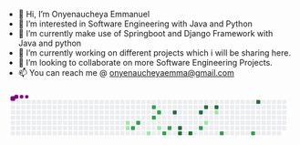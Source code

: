 - 👋 Hi, I’m Onyenaucheya Emmanuel
- 👀 I’m interested in Software Engineering with Java and Python
- 🌱 I’m currently make use of Springboot and Django Framework with Java and python
- 🌱 I’m currently working on different projects which i will be sharing here.
- 💞️ I’m looking to collaborate on more Software Engineering Projects.
- 📫 You can reach me @ onyenaucheyaemma@gmail.com

<svg viewBox="-16 -32 880 192" width="880" height="192" xmlns="http://www.w3.org/2000/svg"><desc>Generated with https://github.com/Platane/snk</desc><style>@keyframes c0{14.58%{fill:var(--c1)}14.6%,to{fill:var(--ce)}}@keyframes c1{15.13%{fill:var(--c1)}15.15%,to{fill:var(--ce)}}@keyframes c2{45.94%{fill:var(--c3)}45.96%,to{fill:var(--ce)}}@keyframes c3{44.85%{fill:var(--c3)}44.87%,to{fill:var(--ce)}}@keyframes c4{17.83%{fill:var(--c1)}17.85%,to{fill:var(--ce)}}@keyframes c5{41.61%{fill:var(--c3)}41.63%,to{fill:var(--ce)}}@keyframes c6{42.69%{fill:var(--c3)}42.71%,to{fill:var(--ce)}}@keyframes c7{40.53%{fill:var(--c3)}40.55%,to{fill:var(--ce)}}@keyframes c8{19.45%{fill:var(--c1)}19.47%,to{fill:var(--ce)}}@keyframes c9{37.83%{fill:var(--c3)}37.85%,to{fill:var(--ce)}}@keyframes ca{36.75%{fill:var(--c3)}36.77%,to{fill:var(--ce)}}@keyframes cb{73.5%{fill:var(--c4)}73.52%,to{fill:var(--ce)}}@keyframes cc{75.67%{fill:var(--c4)}75.69%,to{fill:var(--ce)}}@keyframes cd{76.21%{fill:var(--c4)}76.23%,to{fill:var(--ce)}}@keyframes ce{77.29%{fill:var(--c4)}77.31%,to{fill:var(--ce)}}@keyframes cf{70.8%{fill:var(--c4)}70.82%,to{fill:var(--ce)}}@keyframes cg{32.42%{fill:var(--c3)}32.44%,to{fill:var(--ce)}}@keyframes ch{69.72%{fill:var(--c4)}69.74%,to{fill:var(--ce)}}@keyframes ci{24.85%{fill:var(--c1)}24.87%,to{fill:var(--ce)}}@keyframes cj{68.64%{fill:var(--c4)}68.66%,to{fill:var(--ce)}}@keyframes ck{27.02%{fill:var(--c1)}27.04%,to{fill:var(--ce)}}@keyframes cl{29.72%{fill:var(--c3)}29.74%,to{fill:var(--ce)}}@keyframes cm{59.99%{fill:var(--c3)}60.01%,to{fill:var(--ce)}}@keyframes cn{63.77%{fill:var(--c4)}63.79%,to{fill:var(--ce)}}@keyframes u0{14.58%{transform:scale(0,1)}14.6%,15.13%{transform:scale(.17,1)}15.15%,17.83%{transform:scale(.33,1)}17.85%,19.45%{transform:scale(.5,1)}19.47%,24.85%{transform:scale(.67,1)}24.87%,27.02%{transform:scale(.83,1)}27.04%,to{transform:scale(1,1)}}@keyframes u1{29.72%{transform:scale(0,1)}29.74%,32.42%{transform:scale(.1,1)}32.44%,36.75%{transform:scale(.2,1)}36.77%,37.83%{transform:scale(.3,1)}37.85%,40.53%{transform:scale(.4,1)}40.55%,41.61%{transform:scale(.5,1)}41.63%,42.69%{transform:scale(.6,1)}42.71%,44.85%{transform:scale(.7,1)}44.87%,45.94%{transform:scale(.8,1)}45.96%,59.99%{transform:scale(.9,1)}60.01%,to{transform:scale(1,1)}}@keyframes u2{63.77%{transform:scale(0,1)}63.79%,68.64%{transform:scale(.13,1)}68.66%,69.72%{transform:scale(.25,1)}69.74%,70.8%{transform:scale(.38,1)}70.82%,73.5%{transform:scale(.5,1)}73.52%,75.67%{transform:scale(.63,1)}75.69%,76.21%{transform:scale(.75,1)}76.23%,77.29%{transform:scale(.88,1)}77.31%,to{transform:scale(1,1)}}@keyframes s0{0%,99.46%{transform:translate(0,-16px)}.54%{transform:translate(0,0)}12.43%{transform:translate(352px,0)}15.68%{transform:translate(352px,96px)}18.92%,38.38%{transform:translate(448px,96px)}19.46%{transform:translate(448px,80px)}20%,37.3%{transform:translate(464px,80px)}20.54%{transform:translate(464px,64px)}25.95%{transform:translate(624px,64px)}27.03%{transform:translate(624px,32px)}27.57%{transform:translate(640px,32px)}29.73%{transform:translate(640px,96px)}30.27%{transform:translate(624px,96px)}30.81%{transform:translate(624px,80px)}32.43%{transform:translate(576px,80px)}32.97%{transform:translate(576px,64px)}36.22%{transform:translate(480px,64px)}36.76%{transform:translate(480px,80px)}37.84%{transform:translate(464px,96px)}41.08%{transform:translate(448px,16px)}41.62%{transform:translate(432px,16px)}42.7%{transform:translate(432px,48px)}44.32%{transform:translate(384px,48px)}44.86%{transform:translate(384px,64px)}45.41%{transform:translate(368px,64px)}45.95%{transform:translate(368px,80px)}50.27%{transform:translate(496px,80px)}50.81%{transform:translate(496px,64px)}58.92%{transform:translate(736px,64px)}60%{transform:translate(736px,96px)}60.54%{transform:translate(752px,96px)}63.78%{transform:translate(752px,0)}68.11%{transform:translate(624px,0)}68.65%{transform:translate(624px,16px)}70.27%{transform:translate(576px,16px)}70.81%{transform:translate(576px,32px)}73.51%{transform:translate(496px,32px)}74.05%{transform:translate(496px,48px)}74.59%{transform:translate(512px,48px)}76.22%{transform:translate(512px,96px)}77.3%{transform:translate(544px,96px)}77.84%{transform:translate(544px,80px)}85.95%{transform:translate(304px,80px)}86.49%{transform:translate(304px,64px)}88.65%{transform:translate(240px,64px)}89.19%{transform:translate(240px,48px)}90.81%{transform:translate(192px,48px)}91.35%{transform:translate(192px,32px)}92.43%{transform:translate(160px,32px)}92.97%{transform:translate(160px,16px)}94.05%{transform:translate(128px,16px)}94.59%{transform:translate(128px,0)}97.3%{transform:translate(48px,0)}97.84%{transform:translate(48px,-16px)}}@keyframes s1{0%,99.46%{transform:translate(16px,-16px)}.54%{transform:translate(0,-16px)}1.08%{transform:translate(0,0)}12.97%{transform:translate(352px,0)}16.22%{transform:translate(352px,96px)}19.46%,38.92%{transform:translate(448px,96px)}20%{transform:translate(448px,80px)}20.54%,37.84%{transform:translate(464px,80px)}21.08%{transform:translate(464px,64px)}26.49%{transform:translate(624px,64px)}27.57%{transform:translate(624px,32px)}28.11%{transform:translate(640px,32px)}30.27%{transform:translate(640px,96px)}30.81%{transform:translate(624px,96px)}31.35%{transform:translate(624px,80px)}32.97%{transform:translate(576px,80px)}33.51%{transform:translate(576px,64px)}36.76%{transform:translate(480px,64px)}37.3%{transform:translate(480px,80px)}38.38%{transform:translate(464px,96px)}41.62%{transform:translate(448px,16px)}42.16%{transform:translate(432px,16px)}43.24%{transform:translate(432px,48px)}44.86%{transform:translate(384px,48px)}45.41%{transform:translate(384px,64px)}45.95%{transform:translate(368px,64px)}46.49%{transform:translate(368px,80px)}50.81%{transform:translate(496px,80px)}51.35%{transform:translate(496px,64px)}59.46%{transform:translate(736px,64px)}60.54%{transform:translate(736px,96px)}61.08%{transform:translate(752px,96px)}64.32%{transform:translate(752px,0)}68.65%{transform:translate(624px,0)}69.19%{transform:translate(624px,16px)}70.81%{transform:translate(576px,16px)}71.35%{transform:translate(576px,32px)}74.05%{transform:translate(496px,32px)}74.59%{transform:translate(496px,48px)}75.14%{transform:translate(512px,48px)}76.76%{transform:translate(512px,96px)}77.84%{transform:translate(544px,96px)}78.38%{transform:translate(544px,80px)}86.49%{transform:translate(304px,80px)}87.03%{transform:translate(304px,64px)}89.19%{transform:translate(240px,64px)}89.73%{transform:translate(240px,48px)}91.35%{transform:translate(192px,48px)}91.89%{transform:translate(192px,32px)}92.97%{transform:translate(160px,32px)}93.51%{transform:translate(160px,16px)}94.59%{transform:translate(128px,16px)}95.14%{transform:translate(128px,0)}97.84%{transform:translate(48px,0)}98.38%{transform:translate(48px,-16px)}}@keyframes s2{0%,99.46%{transform:translate(32px,-16px)}1.08%{transform:translate(0,-16px)}1.62%{transform:translate(0,0)}13.51%{transform:translate(352px,0)}16.76%{transform:translate(352px,96px)}20%,39.46%{transform:translate(448px,96px)}20.54%{transform:translate(448px,80px)}21.08%,38.38%{transform:translate(464px,80px)}21.62%{transform:translate(464px,64px)}27.03%{transform:translate(624px,64px)}28.11%{transform:translate(624px,32px)}28.65%{transform:translate(640px,32px)}30.81%{transform:translate(640px,96px)}31.35%{transform:translate(624px,96px)}31.89%{transform:translate(624px,80px)}33.51%{transform:translate(576px,80px)}34.05%{transform:translate(576px,64px)}37.3%{transform:translate(480px,64px)}37.84%{transform:translate(480px,80px)}38.92%{transform:translate(464px,96px)}42.16%{transform:translate(448px,16px)}42.7%{transform:translate(432px,16px)}43.78%{transform:translate(432px,48px)}45.41%{transform:translate(384px,48px)}45.95%{transform:translate(384px,64px)}46.49%{transform:translate(368px,64px)}47.03%{transform:translate(368px,80px)}51.35%{transform:translate(496px,80px)}51.89%{transform:translate(496px,64px)}60%{transform:translate(736px,64px)}61.08%{transform:translate(736px,96px)}61.62%{transform:translate(752px,96px)}64.86%{transform:translate(752px,0)}69.19%{transform:translate(624px,0)}69.73%{transform:translate(624px,16px)}71.35%{transform:translate(576px,16px)}71.89%{transform:translate(576px,32px)}74.59%{transform:translate(496px,32px)}75.14%{transform:translate(496px,48px)}75.68%{transform:translate(512px,48px)}77.3%{transform:translate(512px,96px)}78.38%{transform:translate(544px,96px)}78.92%{transform:translate(544px,80px)}87.03%{transform:translate(304px,80px)}87.57%{transform:translate(304px,64px)}89.73%{transform:translate(240px,64px)}90.27%{transform:translate(240px,48px)}91.89%{transform:translate(192px,48px)}92.43%{transform:translate(192px,32px)}93.51%{transform:translate(160px,32px)}94.05%{transform:translate(160px,16px)}95.14%{transform:translate(128px,16px)}95.68%{transform:translate(128px,0)}98.38%{transform:translate(48px,0)}98.92%{transform:translate(48px,-16px)}}@keyframes s3{0%,99.46%{transform:translate(48px,-16px)}1.62%{transform:translate(0,-16px)}2.16%{transform:translate(0,0)}14.05%{transform:translate(352px,0)}17.3%{transform:translate(352px,96px)}20.54%,40%{transform:translate(448px,96px)}21.08%{transform:translate(448px,80px)}21.62%,38.92%{transform:translate(464px,80px)}22.16%{transform:translate(464px,64px)}27.57%{transform:translate(624px,64px)}28.65%{transform:translate(624px,32px)}29.19%{transform:translate(640px,32px)}31.35%{transform:translate(640px,96px)}31.89%{transform:translate(624px,96px)}32.43%{transform:translate(624px,80px)}34.05%{transform:translate(576px,80px)}34.59%{transform:translate(576px,64px)}37.84%{transform:translate(480px,64px)}38.38%{transform:translate(480px,80px)}39.46%{transform:translate(464px,96px)}42.7%{transform:translate(448px,16px)}43.24%{transform:translate(432px,16px)}44.32%{transform:translate(432px,48px)}45.95%{transform:translate(384px,48px)}46.49%{transform:translate(384px,64px)}47.03%{transform:translate(368px,64px)}47.57%{transform:translate(368px,80px)}51.89%{transform:translate(496px,80px)}52.43%{transform:translate(496px,64px)}60.54%{transform:translate(736px,64px)}61.62%{transform:translate(736px,96px)}62.16%{transform:translate(752px,96px)}65.41%{transform:translate(752px,0)}69.73%{transform:translate(624px,0)}70.27%{transform:translate(624px,16px)}71.89%{transform:translate(576px,16px)}72.43%{transform:translate(576px,32px)}75.14%{transform:translate(496px,32px)}75.68%{transform:translate(496px,48px)}76.22%{transform:translate(512px,48px)}77.84%{transform:translate(512px,96px)}78.92%{transform:translate(544px,96px)}79.46%{transform:translate(544px,80px)}87.57%{transform:translate(304px,80px)}88.11%{transform:translate(304px,64px)}90.27%{transform:translate(240px,64px)}90.81%{transform:translate(240px,48px)}92.43%{transform:translate(192px,48px)}92.97%{transform:translate(192px,32px)}94.05%{transform:translate(160px,32px)}94.59%{transform:translate(160px,16px)}95.68%{transform:translate(128px,16px)}96.22%{transform:translate(128px,0)}98.92%{transform:translate(48px,0)}}:root{--cb:#1b1f230a;--cs:purple;--ce:#ebedf0;--c0:#ebedf0;--c1:#9be9a8;--c2:#40c463;--c3:#30a14e;--c4:#216e39}@media (prefers-color-scheme:dark){:root{--cb:#1b1f230a;--cs:purple;--ce:#161b22;--c1:#01311f;--c2:#034525;--c3:#0f6d31;--c4:#00c647}}.c{shape-rendering:geometricPrecision;fill:var(--ce);stroke-width:1px;stroke:var(--cb);animation:none 18500ms linear infinite}.c.c0,.c.c1{fill:var(--c1);animation-name:c0}.c.c1{animation-name:c1}.c.c2,.c.c3{fill:var(--c3);animation-name:c2}.c.c3{animation-name:c3}.c.c4{fill:var(--c1);animation-name:c4}.c.c5,.c.c6,.c.c7{fill:var(--c3);animation-name:c5}.c.c6,.c.c7{animation-name:c6}.c.c7{animation-name:c7}.c.c8{fill:var(--c1);animation-name:c8}.c.c9,.c.ca{fill:var(--c3);animation-name:c9}.c.ca{animation-name:ca}.c.cb,.c.cc{fill:var(--c4);animation-name:cb}.c.cc{animation-name:cc}.c.cd,.c.ce,.c.cf{fill:var(--c4);animation-name:cd}.c.ce,.c.cf{animation-name:ce}.c.cf{animation-name:cf}.c.cg{fill:var(--c3);animation-name:cg}.c.ch{fill:var(--c4);animation-name:ch}.c.ci{fill:var(--c1);animation-name:ci}.c.cj{fill:var(--c4);animation-name:cj}.c.ck{fill:var(--c1);animation-name:ck}.c.cl,.c.cm{fill:var(--c3);animation-name:cl}.c.cm{animation-name:cm}.c.cn{fill:var(--c4);animation-name:cn}.s,.u{animation:none linear 18500ms infinite}.u,.u.u0{transform-origin:0 0}.u{transform:scale(0,1)}.u.u0{fill:var(--c1);animation-name:u0}.u.u1{fill:var(--c3);animation-name:u1;transform-origin:212px 0}.u.u2{fill:var(--c4);animation-name:u2;transform-origin:565.3px 0}.s{shape-rendering:geometricPrecision;fill:var(--cs)}.s.s0{transform:translate(0,-16px);animation-name:s0}.s.s1{transform:translate(16px,-16px);animation-name:s1}.s.s2{transform:translate(32px,-16px);animation-name:s2}.s.s3{transform:translate(48px,-16px);animation-name:s3}</style><rect class="c" x="2" y="2" rx="2" ry="2" width="12" height="12"/><rect class="c" x="2" y="18" rx="2" ry="2" width="12" height="12"/><rect class="c" x="2" y="34" rx="2" ry="2" width="12" height="12"/><rect class="c" x="2" y="50" rx="2" ry="2" width="12" height="12"/><rect class="c" x="2" y="66" rx="2" ry="2" width="12" height="12"/><rect class="c" x="2" y="82" rx="2" ry="2" width="12" height="12"/><rect class="c" x="2" y="98" rx="2" ry="2" width="12" height="12"/><rect class="c" x="18" y="2" rx="2" ry="2" width="12" height="12"/><rect class="c" x="18" y="18" rx="2" ry="2" width="12" height="12"/><rect class="c" x="18" y="34" rx="2" ry="2" width="12" height="12"/><rect class="c" x="18" y="50" rx="2" ry="2" width="12" height="12"/><rect class="c" x="18" y="66" rx="2" ry="2" width="12" height="12"/><rect class="c" x="18" y="82" rx="2" ry="2" width="12" height="12"/><rect class="c" x="18" y="98" rx="2" ry="2" width="12" height="12"/><rect class="c" x="34" y="2" rx="2" ry="2" width="12" height="12"/><rect class="c" x="34" y="18" rx="2" ry="2" width="12" height="12"/><rect class="c" x="34" y="34" rx="2" ry="2" width="12" height="12"/><rect class="c" x="34" y="50" rx="2" ry="2" width="12" height="12"/><rect class="c" x="34" y="66" rx="2" ry="2" width="12" height="12"/><rect class="c" x="34" y="82" rx="2" ry="2" width="12" height="12"/><rect class="c" x="34" y="98" rx="2" ry="2" width="12" height="12"/><rect class="c" x="50" y="2" rx="2" ry="2" width="12" height="12"/><rect class="c" x="50" y="18" rx="2" ry="2" width="12" height="12"/><rect class="c" x="50" y="34" rx="2" ry="2" width="12" height="12"/><rect class="c" x="50" y="50" rx="2" ry="2" width="12" height="12"/><rect class="c" x="50" y="66" rx="2" ry="2" width="12" height="12"/><rect class="c" x="50" y="82" rx="2" ry="2" width="12" height="12"/><rect class="c" x="50" y="98" rx="2" ry="2" width="12" height="12"/><rect class="c" x="66" y="2" rx="2" ry="2" width="12" height="12"/><rect class="c" x="66" y="18" rx="2" ry="2" width="12" height="12"/><rect class="c" x="66" y="34" rx="2" ry="2" width="12" height="12"/><rect class="c" x="66" y="50" rx="2" ry="2" width="12" height="12"/><rect class="c" x="66" y="66" rx="2" ry="2" width="12" height="12"/><rect class="c" x="66" y="82" rx="2" ry="2" width="12" height="12"/><rect class="c" x="66" y="98" rx="2" ry="2" width="12" height="12"/><rect class="c" x="82" y="2" rx="2" ry="2" width="12" height="12"/><rect class="c" x="82" y="18" rx="2" ry="2" width="12" height="12"/><rect class="c" x="82" y="34" rx="2" ry="2" width="12" height="12"/><rect class="c" x="82" y="50" rx="2" ry="2" width="12" height="12"/><rect class="c" x="82" y="66" rx="2" ry="2" width="12" height="12"/><rect class="c" x="82" y="82" rx="2" ry="2" width="12" height="12"/><rect class="c" x="82" y="98" rx="2" ry="2" width="12" height="12"/><rect class="c" x="98" y="2" rx="2" ry="2" width="12" height="12"/><rect class="c" x="98" y="18" rx="2" ry="2" width="12" height="12"/><rect class="c" x="98" y="34" rx="2" ry="2" width="12" height="12"/><rect class="c" x="98" y="50" rx="2" ry="2" width="12" height="12"/><rect class="c" x="98" y="66" rx="2" ry="2" width="12" height="12"/><rect class="c" x="98" y="82" rx="2" ry="2" width="12" height="12"/><rect class="c" x="98" y="98" rx="2" ry="2" width="12" height="12"/><rect class="c" x="114" y="2" rx="2" ry="2" width="12" height="12"/><rect class="c" x="114" y="18" rx="2" ry="2" width="12" height="12"/><rect class="c" x="114" y="34" rx="2" ry="2" width="12" height="12"/><rect class="c" x="114" y="50" rx="2" ry="2" width="12" height="12"/><rect class="c" x="114" y="66" rx="2" ry="2" width="12" height="12"/><rect class="c" x="114" y="82" rx="2" ry="2" width="12" height="12"/><rect class="c" x="114" y="98" rx="2" ry="2" width="12" height="12"/><rect class="c" x="130" y="2" rx="2" ry="2" width="12" height="12"/><rect class="c" x="130" y="18" rx="2" ry="2" width="12" height="12"/><rect class="c" x="130" y="34" rx="2" ry="2" width="12" height="12"/><rect class="c" x="130" y="50" rx="2" ry="2" width="12" height="12"/><rect class="c" x="130" y="66" rx="2" ry="2" width="12" height="12"/><rect class="c" x="130" y="82" rx="2" ry="2" width="12" height="12"/><rect class="c" x="130" y="98" rx="2" ry="2" width="12" height="12"/><rect class="c" x="146" y="2" rx="2" ry="2" width="12" height="12"/><rect class="c" x="146" y="18" rx="2" ry="2" width="12" height="12"/><rect class="c" x="146" y="34" rx="2" ry="2" width="12" height="12"/><rect class="c" x="146" y="50" rx="2" ry="2" width="12" height="12"/><rect class="c" x="146" y="66" rx="2" ry="2" width="12" height="12"/><rect class="c" x="146" y="82" rx="2" ry="2" width="12" height="12"/><rect class="c" x="146" y="98" rx="2" ry="2" width="12" height="12"/><rect class="c" x="162" y="2" rx="2" ry="2" width="12" height="12"/><rect class="c" x="162" y="18" rx="2" ry="2" width="12" height="12"/><rect class="c" x="162" y="34" rx="2" ry="2" width="12" height="12"/><rect class="c" x="162" y="50" rx="2" ry="2" width="12" height="12"/><rect class="c" x="162" y="66" rx="2" ry="2" width="12" height="12"/><rect class="c" x="162" y="82" rx="2" ry="2" width="12" height="12"/><rect class="c" x="162" y="98" rx="2" ry="2" width="12" height="12"/><rect class="c" x="178" y="2" rx="2" ry="2" width="12" height="12"/><rect class="c" x="178" y="18" rx="2" ry="2" width="12" height="12"/><rect class="c" x="178" y="34" rx="2" ry="2" width="12" height="12"/><rect class="c" x="178" y="50" rx="2" ry="2" width="12" height="12"/><rect class="c" x="178" y="66" rx="2" ry="2" width="12" height="12"/><rect class="c" x="178" y="82" rx="2" ry="2" width="12" height="12"/><rect class="c" x="178" y="98" rx="2" ry="2" width="12" height="12"/><rect class="c" x="194" y="2" rx="2" ry="2" width="12" height="12"/><rect class="c" x="194" y="18" rx="2" ry="2" width="12" height="12"/><rect class="c" x="194" y="34" rx="2" ry="2" width="12" height="12"/><rect class="c" x="194" y="50" rx="2" ry="2" width="12" height="12"/><rect class="c" x="194" y="66" rx="2" ry="2" width="12" height="12"/><rect class="c" x="194" y="82" rx="2" ry="2" width="12" height="12"/><rect class="c" x="194" y="98" rx="2" ry="2" width="12" height="12"/><rect class="c" x="210" y="2" rx="2" ry="2" width="12" height="12"/><rect class="c" x="210" y="18" rx="2" ry="2" width="12" height="12"/><rect class="c" x="210" y="34" rx="2" ry="2" width="12" height="12"/><rect class="c" x="210" y="50" rx="2" ry="2" width="12" height="12"/><rect class="c" x="210" y="66" rx="2" ry="2" width="12" height="12"/><rect class="c" x="210" y="82" rx="2" ry="2" width="12" height="12"/><rect class="c" x="210" y="98" rx="2" ry="2" width="12" height="12"/><rect class="c" x="226" y="2" rx="2" ry="2" width="12" height="12"/><rect class="c" x="226" y="18" rx="2" ry="2" width="12" height="12"/><rect class="c" x="226" y="34" rx="2" ry="2" width="12" height="12"/><rect class="c" x="226" y="50" rx="2" ry="2" width="12" height="12"/><rect class="c" x="226" y="66" rx="2" ry="2" width="12" height="12"/><rect class="c" x="226" y="82" rx="2" ry="2" width="12" height="12"/><rect class="c" x="226" y="98" rx="2" ry="2" width="12" height="12"/><rect class="c" x="242" y="2" rx="2" ry="2" width="12" height="12"/><rect class="c" x="242" y="18" rx="2" ry="2" width="12" height="12"/><rect class="c" x="242" y="34" rx="2" ry="2" width="12" height="12"/><rect class="c" x="242" y="50" rx="2" ry="2" width="12" height="12"/><rect class="c" x="242" y="66" rx="2" ry="2" width="12" height="12"/><rect class="c" x="242" y="82" rx="2" ry="2" width="12" height="12"/><rect class="c" x="242" y="98" rx="2" ry="2" width="12" height="12"/><rect class="c" x="258" y="2" rx="2" ry="2" width="12" height="12"/><rect class="c" x="258" y="18" rx="2" ry="2" width="12" height="12"/><rect class="c" x="258" y="34" rx="2" ry="2" width="12" height="12"/><rect class="c" x="258" y="50" rx="2" ry="2" width="12" height="12"/><rect class="c" x="258" y="66" rx="2" ry="2" width="12" height="12"/><rect class="c" x="258" y="82" rx="2" ry="2" width="12" height="12"/><rect class="c" x="258" y="98" rx="2" ry="2" width="12" height="12"/><rect class="c" x="274" y="2" rx="2" ry="2" width="12" height="12"/><rect class="c" x="274" y="18" rx="2" ry="2" width="12" height="12"/><rect class="c" x="274" y="34" rx="2" ry="2" width="12" height="12"/><rect class="c" x="274" y="50" rx="2" ry="2" width="12" height="12"/><rect class="c" x="274" y="66" rx="2" ry="2" width="12" height="12"/><rect class="c" x="274" y="82" rx="2" ry="2" width="12" height="12"/><rect class="c" x="274" y="98" rx="2" ry="2" width="12" height="12"/><rect class="c" x="290" y="2" rx="2" ry="2" width="12" height="12"/><rect class="c" x="290" y="18" rx="2" ry="2" width="12" height="12"/><rect class="c" x="290" y="34" rx="2" ry="2" width="12" height="12"/><rect class="c" x="290" y="50" rx="2" ry="2" width="12" height="12"/><rect class="c" x="290" y="66" rx="2" ry="2" width="12" height="12"/><rect class="c" x="290" y="82" rx="2" ry="2" width="12" height="12"/><rect class="c" x="290" y="98" rx="2" ry="2" width="12" height="12"/><rect class="c" x="306" y="2" rx="2" ry="2" width="12" height="12"/><rect class="c" x="306" y="18" rx="2" ry="2" width="12" height="12"/><rect class="c" x="306" y="34" rx="2" ry="2" width="12" height="12"/><rect class="c" x="306" y="50" rx="2" ry="2" width="12" height="12"/><rect class="c" x="306" y="66" rx="2" ry="2" width="12" height="12"/><rect class="c" x="306" y="82" rx="2" ry="2" width="12" height="12"/><rect class="c" x="306" y="98" rx="2" ry="2" width="12" height="12"/><rect class="c" x="322" y="2" rx="2" ry="2" width="12" height="12"/><rect class="c" x="322" y="18" rx="2" ry="2" width="12" height="12"/><rect class="c" x="322" y="34" rx="2" ry="2" width="12" height="12"/><rect class="c" x="322" y="50" rx="2" ry="2" width="12" height="12"/><rect class="c" x="322" y="66" rx="2" ry="2" width="12" height="12"/><rect class="c" x="322" y="82" rx="2" ry="2" width="12" height="12"/><rect class="c" x="322" y="98" rx="2" ry="2" width="12" height="12"/><rect class="c" x="338" y="2" rx="2" ry="2" width="12" height="12"/><rect class="c" x="338" y="18" rx="2" ry="2" width="12" height="12"/><rect class="c" x="338" y="34" rx="2" ry="2" width="12" height="12"/><rect class="c" x="338" y="50" rx="2" ry="2" width="12" height="12"/><rect class="c" x="338" y="66" rx="2" ry="2" width="12" height="12"/><rect class="c" x="338" y="82" rx="2" ry="2" width="12" height="12"/><rect class="c" x="338" y="98" rx="2" ry="2" width="12" height="12"/><rect class="c" x="354" y="2" rx="2" ry="2" width="12" height="12"/><rect class="c" x="354" y="18" rx="2" ry="2" width="12" height="12"/><rect class="c" x="354" y="34" rx="2" ry="2" width="12" height="12"/><rect class="c" x="354" y="50" rx="2" ry="2" width="12" height="12"/><rect class="c c0" x="354" y="66" rx="2" ry="2" width="12" height="12"/><rect class="c c1" x="354" y="82" rx="2" ry="2" width="12" height="12"/><rect class="c" x="354" y="98" rx="2" ry="2" width="12" height="12"/><rect class="c" x="370" y="2" rx="2" ry="2" width="12" height="12"/><rect class="c" x="370" y="18" rx="2" ry="2" width="12" height="12"/><rect class="c" x="370" y="34" rx="2" ry="2" width="12" height="12"/><rect class="c" x="370" y="50" rx="2" ry="2" width="12" height="12"/><rect class="c" x="370" y="66" rx="2" ry="2" width="12" height="12"/><rect class="c c2" x="370" y="82" rx="2" ry="2" width="12" height="12"/><rect class="c" x="370" y="98" rx="2" ry="2" width="12" height="12"/><rect class="c" x="386" y="2" rx="2" ry="2" width="12" height="12"/><rect class="c" x="386" y="18" rx="2" ry="2" width="12" height="12"/><rect class="c" x="386" y="34" rx="2" ry="2" width="12" height="12"/><rect class="c" x="386" y="50" rx="2" ry="2" width="12" height="12"/><rect class="c c3" x="386" y="66" rx="2" ry="2" width="12" height="12"/><rect class="c" x="386" y="82" rx="2" ry="2" width="12" height="12"/><rect class="c" x="386" y="98" rx="2" ry="2" width="12" height="12"/><rect class="c" x="402" y="2" rx="2" ry="2" width="12" height="12"/><rect class="c" x="402" y="18" rx="2" ry="2" width="12" height="12"/><rect class="c" x="402" y="34" rx="2" ry="2" width="12" height="12"/><rect class="c" x="402" y="50" rx="2" ry="2" width="12" height="12"/><rect class="c" x="402" y="66" rx="2" ry="2" width="12" height="12"/><rect class="c" x="402" y="82" rx="2" ry="2" width="12" height="12"/><rect class="c" x="402" y="98" rx="2" ry="2" width="12" height="12"/><rect class="c" x="418" y="2" rx="2" ry="2" width="12" height="12"/><rect class="c" x="418" y="18" rx="2" ry="2" width="12" height="12"/><rect class="c" x="418" y="34" rx="2" ry="2" width="12" height="12"/><rect class="c" x="418" y="50" rx="2" ry="2" width="12" height="12"/><rect class="c" x="418" y="66" rx="2" ry="2" width="12" height="12"/><rect class="c" x="418" y="82" rx="2" ry="2" width="12" height="12"/><rect class="c c4" x="418" y="98" rx="2" ry="2" width="12" height="12"/><rect class="c" x="434" y="2" rx="2" ry="2" width="12" height="12"/><rect class="c c5" x="434" y="18" rx="2" ry="2" width="12" height="12"/><rect class="c" x="434" y="34" rx="2" ry="2" width="12" height="12"/><rect class="c c6" x="434" y="50" rx="2" ry="2" width="12" height="12"/><rect class="c" x="434" y="66" rx="2" ry="2" width="12" height="12"/><rect class="c" x="434" y="82" rx="2" ry="2" width="12" height="12"/><rect class="c" x="434" y="98" rx="2" ry="2" width="12" height="12"/><rect class="c" x="450" y="2" rx="2" ry="2" width="12" height="12"/><rect class="c" x="450" y="18" rx="2" ry="2" width="12" height="12"/><rect class="c c7" x="450" y="34" rx="2" ry="2" width="12" height="12"/><rect class="c" x="450" y="50" rx="2" ry="2" width="12" height="12"/><rect class="c" x="450" y="66" rx="2" ry="2" width="12" height="12"/><rect class="c c8" x="450" y="82" rx="2" ry="2" width="12" height="12"/><rect class="c" x="450" y="98" rx="2" ry="2" width="12" height="12"/><rect class="c" x="466" y="2" rx="2" ry="2" width="12" height="12"/><rect class="c" x="466" y="18" rx="2" ry="2" width="12" height="12"/><rect class="c" x="466" y="34" rx="2" ry="2" width="12" height="12"/><rect class="c" x="466" y="50" rx="2" ry="2" width="12" height="12"/><rect class="c" x="466" y="66" rx="2" ry="2" width="12" height="12"/><rect class="c" x="466" y="82" rx="2" ry="2" width="12" height="12"/><rect class="c c9" x="466" y="98" rx="2" ry="2" width="12" height="12"/><rect class="c" x="482" y="2" rx="2" ry="2" width="12" height="12"/><rect class="c" x="482" y="18" rx="2" ry="2" width="12" height="12"/><rect class="c" x="482" y="34" rx="2" ry="2" width="12" height="12"/><rect class="c" x="482" y="50" rx="2" ry="2" width="12" height="12"/><rect class="c" x="482" y="66" rx="2" ry="2" width="12" height="12"/><rect class="c ca" x="482" y="82" rx="2" ry="2" width="12" height="12"/><rect class="c" x="482" y="98" rx="2" ry="2" width="12" height="12"/><rect class="c" x="498" y="2" rx="2" ry="2" width="12" height="12"/><rect class="c" x="498" y="18" rx="2" ry="2" width="12" height="12"/><rect class="c cb" x="498" y="34" rx="2" ry="2" width="12" height="12"/><rect class="c" x="498" y="50" rx="2" ry="2" width="12" height="12"/><rect class="c" x="498" y="66" rx="2" ry="2" width="12" height="12"/><rect class="c" x="498" y="82" rx="2" ry="2" width="12" height="12"/><rect class="c" x="498" y="98" rx="2" ry="2" width="12" height="12"/><rect class="c" x="514" y="2" rx="2" ry="2" width="12" height="12"/><rect class="c" x="514" y="18" rx="2" ry="2" width="12" height="12"/><rect class="c" x="514" y="34" rx="2" ry="2" width="12" height="12"/><rect class="c" x="514" y="50" rx="2" ry="2" width="12" height="12"/><rect class="c" x="514" y="66" rx="2" ry="2" width="12" height="12"/><rect class="c cc" x="514" y="82" rx="2" ry="2" width="12" height="12"/><rect class="c cd" x="514" y="98" rx="2" ry="2" width="12" height="12"/><rect class="c" x="530" y="2" rx="2" ry="2" width="12" height="12"/><rect class="c" x="530" y="18" rx="2" ry="2" width="12" height="12"/><rect class="c" x="530" y="34" rx="2" ry="2" width="12" height="12"/><rect class="c" x="530" y="50" rx="2" ry="2" width="12" height="12"/><rect class="c" x="530" y="66" rx="2" ry="2" width="12" height="12"/><rect class="c" x="530" y="82" rx="2" ry="2" width="12" height="12"/><rect class="c" x="530" y="98" rx="2" ry="2" width="12" height="12"/><rect class="c" x="546" y="2" rx="2" ry="2" width="12" height="12"/><rect class="c" x="546" y="18" rx="2" ry="2" width="12" height="12"/><rect class="c" x="546" y="34" rx="2" ry="2" width="12" height="12"/><rect class="c" x="546" y="50" rx="2" ry="2" width="12" height="12"/><rect class="c" x="546" y="66" rx="2" ry="2" width="12" height="12"/><rect class="c" x="546" y="82" rx="2" ry="2" width="12" height="12"/><rect class="c ce" x="546" y="98" rx="2" ry="2" width="12" height="12"/><rect class="c" x="562" y="2" rx="2" ry="2" width="12" height="12"/><rect class="c" x="562" y="18" rx="2" ry="2" width="12" height="12"/><rect class="c" x="562" y="34" rx="2" ry="2" width="12" height="12"/><rect class="c" x="562" y="50" rx="2" ry="2" width="12" height="12"/><rect class="c" x="562" y="66" rx="2" ry="2" width="12" height="12"/><rect class="c" x="562" y="82" rx="2" ry="2" width="12" height="12"/><rect class="c" x="562" y="98" rx="2" ry="2" width="12" height="12"/><rect class="c" x="578" y="2" rx="2" ry="2" width="12" height="12"/><rect class="c" x="578" y="18" rx="2" ry="2" width="12" height="12"/><rect class="c cf" x="578" y="34" rx="2" ry="2" width="12" height="12"/><rect class="c" x="578" y="50" rx="2" ry="2" width="12" height="12"/><rect class="c" x="578" y="66" rx="2" ry="2" width="12" height="12"/><rect class="c cg" x="578" y="82" rx="2" ry="2" width="12" height="12"/><rect class="c" x="578" y="98" rx="2" ry="2" width="12" height="12"/><rect class="c" x="594" y="2" rx="2" ry="2" width="12" height="12"/><rect class="c ch" x="594" y="18" rx="2" ry="2" width="12" height="12"/><rect class="c" x="594" y="34" rx="2" ry="2" width="12" height="12"/><rect class="c" x="594" y="50" rx="2" ry="2" width="12" height="12"/><rect class="c ci" x="594" y="66" rx="2" ry="2" width="12" height="12"/><rect class="c" x="594" y="82" rx="2" ry="2" width="12" height="12"/><rect class="c" x="594" y="98" rx="2" ry="2" width="12" height="12"/><rect class="c" x="610" y="2" rx="2" ry="2" width="12" height="12"/><rect class="c" x="610" y="18" rx="2" ry="2" width="12" height="12"/><rect class="c" x="610" y="34" rx="2" ry="2" width="12" height="12"/><rect class="c" x="610" y="50" rx="2" ry="2" width="12" height="12"/><rect class="c" x="610" y="66" rx="2" ry="2" width="12" height="12"/><rect class="c" x="610" y="82" rx="2" ry="2" width="12" height="12"/><rect class="c" x="610" y="98" rx="2" ry="2" width="12" height="12"/><rect class="c" x="626" y="2" rx="2" ry="2" width="12" height="12"/><rect class="c cj" x="626" y="18" rx="2" ry="2" width="12" height="12"/><rect class="c ck" x="626" y="34" rx="2" ry="2" width="12" height="12"/><rect class="c" x="626" y="50" rx="2" ry="2" width="12" height="12"/><rect class="c" x="626" y="66" rx="2" ry="2" width="12" height="12"/><rect class="c" x="626" y="82" rx="2" ry="2" width="12" height="12"/><rect class="c" x="626" y="98" rx="2" ry="2" width="12" height="12"/><rect class="c" x="642" y="2" rx="2" ry="2" width="12" height="12"/><rect class="c" x="642" y="18" rx="2" ry="2" width="12" height="12"/><rect class="c" x="642" y="34" rx="2" ry="2" width="12" height="12"/><rect class="c" x="642" y="50" rx="2" ry="2" width="12" height="12"/><rect class="c" x="642" y="66" rx="2" ry="2" width="12" height="12"/><rect class="c" x="642" y="82" rx="2" ry="2" width="12" height="12"/><rect class="c cl" x="642" y="98" rx="2" ry="2" width="12" height="12"/><rect class="c" x="658" y="2" rx="2" ry="2" width="12" height="12"/><rect class="c" x="658" y="18" rx="2" ry="2" width="12" height="12"/><rect class="c" x="658" y="34" rx="2" ry="2" width="12" height="12"/><rect class="c" x="658" y="50" rx="2" ry="2" width="12" height="12"/><rect class="c" x="658" y="66" rx="2" ry="2" width="12" height="12"/><rect class="c" x="658" y="82" rx="2" ry="2" width="12" height="12"/><rect class="c" x="658" y="98" rx="2" ry="2" width="12" height="12"/><rect class="c" x="674" y="2" rx="2" ry="2" width="12" height="12"/><rect class="c" x="674" y="18" rx="2" ry="2" width="12" height="12"/><rect class="c" x="674" y="34" rx="2" ry="2" width="12" height="12"/><rect class="c" x="674" y="50" rx="2" ry="2" width="12" height="12"/><rect class="c" x="674" y="66" rx="2" ry="2" width="12" height="12"/><rect class="c" x="674" y="82" rx="2" ry="2" width="12" height="12"/><rect class="c" x="674" y="98" rx="2" ry="2" width="12" height="12"/><rect class="c" x="690" y="2" rx="2" ry="2" width="12" height="12"/><rect class="c" x="690" y="18" rx="2" ry="2" width="12" height="12"/><rect class="c" x="690" y="34" rx="2" ry="2" width="12" height="12"/><rect class="c" x="690" y="50" rx="2" ry="2" width="12" height="12"/><rect class="c" x="690" y="66" rx="2" ry="2" width="12" height="12"/><rect class="c" x="690" y="82" rx="2" ry="2" width="12" height="12"/><rect class="c" x="690" y="98" rx="2" ry="2" width="12" height="12"/><rect class="c" x="706" y="2" rx="2" ry="2" width="12" height="12"/><rect class="c" x="706" y="18" rx="2" ry="2" width="12" height="12"/><rect class="c" x="706" y="34" rx="2" ry="2" width="12" height="12"/><rect class="c" x="706" y="50" rx="2" ry="2" width="12" height="12"/><rect class="c" x="706" y="66" rx="2" ry="2" width="12" height="12"/><rect class="c" x="706" y="82" rx="2" ry="2" width="12" height="12"/><rect class="c" x="706" y="98" rx="2" ry="2" width="12" height="12"/><rect class="c" x="722" y="2" rx="2" ry="2" width="12" height="12"/><rect class="c" x="722" y="18" rx="2" ry="2" width="12" height="12"/><rect class="c" x="722" y="34" rx="2" ry="2" width="12" height="12"/><rect class="c" x="722" y="50" rx="2" ry="2" width="12" height="12"/><rect class="c" x="722" y="66" rx="2" ry="2" width="12" height="12"/><rect class="c" x="722" y="82" rx="2" ry="2" width="12" height="12"/><rect class="c" x="722" y="98" rx="2" ry="2" width="12" height="12"/><rect class="c" x="738" y="2" rx="2" ry="2" width="12" height="12"/><rect class="c" x="738" y="18" rx="2" ry="2" width="12" height="12"/><rect class="c" x="738" y="34" rx="2" ry="2" width="12" height="12"/><rect class="c" x="738" y="50" rx="2" ry="2" width="12" height="12"/><rect class="c" x="738" y="66" rx="2" ry="2" width="12" height="12"/><rect class="c" x="738" y="82" rx="2" ry="2" width="12" height="12"/><rect class="c cm" x="738" y="98" rx="2" ry="2" width="12" height="12"/><rect class="c cn" x="754" y="2" rx="2" ry="2" width="12" height="12"/><rect class="c" x="754" y="18" rx="2" ry="2" width="12" height="12"/><rect class="c" x="754" y="34" rx="2" ry="2" width="12" height="12"/><rect class="c" x="754" y="50" rx="2" ry="2" width="12" height="12"/><rect class="c" x="754" y="66" rx="2" ry="2" width="12" height="12"/><rect class="c" x="754" y="82" rx="2" ry="2" width="12" height="12"/><rect class="c" x="754" y="98" rx="2" ry="2" width="12" height="12"/><rect class="c" x="770" y="2" rx="2" ry="2" width="12" height="12"/><rect class="c" x="770" y="18" rx="2" ry="2" width="12" height="12"/><rect class="c" x="770" y="34" rx="2" ry="2" width="12" height="12"/><rect class="c" x="770" y="50" rx="2" ry="2" width="12" height="12"/><rect class="c" x="770" y="66" rx="2" ry="2" width="12" height="12"/><rect class="c" x="770" y="82" rx="2" ry="2" width="12" height="12"/><rect class="c" x="770" y="98" rx="2" ry="2" width="12" height="12"/><rect class="c" x="786" y="2" rx="2" ry="2" width="12" height="12"/><rect class="c" x="786" y="18" rx="2" ry="2" width="12" height="12"/><rect class="c" x="786" y="34" rx="2" ry="2" width="12" height="12"/><rect class="c" x="786" y="50" rx="2" ry="2" width="12" height="12"/><rect class="c" x="786" y="66" rx="2" ry="2" width="12" height="12"/><rect class="c" x="786" y="82" rx="2" ry="2" width="12" height="12"/><rect class="c" x="786" y="98" rx="2" ry="2" width="12" height="12"/><rect class="c" x="802" y="2" rx="2" ry="2" width="12" height="12"/><rect class="c" x="802" y="18" rx="2" ry="2" width="12" height="12"/><rect class="c" x="802" y="34" rx="2" ry="2" width="12" height="12"/><rect class="c" x="802" y="50" rx="2" ry="2" width="12" height="12"/><rect class="c" x="802" y="66" rx="2" ry="2" width="12" height="12"/><rect class="c" x="802" y="82" rx="2" ry="2" width="12" height="12"/><rect class="c" x="802" y="98" rx="2" ry="2" width="12" height="12"/><rect class="c" x="818" y="2" rx="2" ry="2" width="12" height="12"/><rect class="c" x="818" y="18" rx="2" ry="2" width="12" height="12"/><rect class="c" x="818" y="34" rx="2" ry="2" width="12" height="12"/><rect class="c" x="818" y="50" rx="2" ry="2" width="12" height="12"/><rect class="c" x="818" y="66" rx="2" ry="2" width="12" height="12"/><rect class="c" x="818" y="82" rx="2" ry="2" width="12" height="12"/><rect class="c" x="818" y="98" rx="2" ry="2" width="12" height="12"/><rect class="c" x="834" y="2" rx="2" ry="2" width="12" height="12"/><rect class="c" x="834" y="18" rx="2" ry="2" width="12" height="12"/><rect class="c" x="834" y="34" rx="2" ry="2" width="12" height="12"/><rect class="c" x="834" y="50" rx="2" ry="2" width="12" height="12"/><rect class="c" x="834" y="66" rx="2" ry="2" width="12" height="12"/><rect class="c" x="834" y="82" rx="2" ry="2" width="12" height="12"/><rect class="u u0" height="12" width="212.6" x="0.0" y="144"/><rect class="u u1" height="12" width="353.9" x="212.0" y="144"/><rect class="u u2" height="12" width="283.3" x="565.3" y="144"/><rect class="s s0" x="0.8" y="0.8" width="14.4" height="14.4" rx="4.5" ry="4.5"/><rect class="s s1" x="1.8" y="1.8" width="12.3" height="12.3" rx="4.1" ry="4.1"/><rect class="s s2" x="2.6" y="2.6" width="10.8" height="10.8" rx="3.6" ry="3.6"/><rect class="s s3" x="3.0" y="3.0" width="9.9" height="9.9" rx="3.3" ry="3.3"/></svg>
